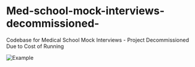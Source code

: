 # Med-school-mock-interviews-decommissioned-
Codebase for Medical School Mock Interviews - Project Decommissioned Due to Cost of Running

![Example]([image-url](https://github.com/Gavin-Thomas/Med-school-mock-interviews-decommissioned-/blob/main/Screenshot%202024-09-23%20at%207.02.47%20AM.png?raw=true))
